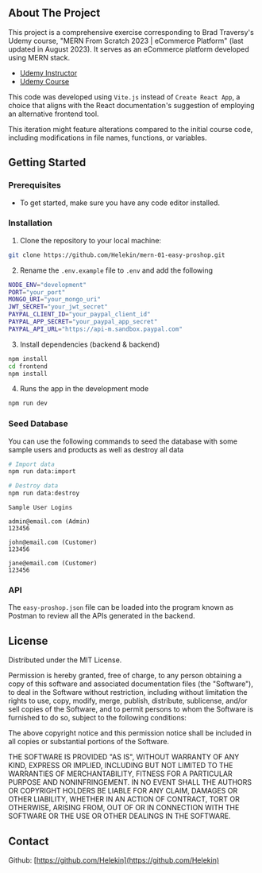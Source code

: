 ## About The Project

This project is a comprehensive exercise corresponding to Brad Traversy's Udemy course, "MERN From Scratch 2023 | eCommerce Platform" (last updated in August 2023). It serves as an eCommerce platform developed using MERN stack.

- [Udemy Instructor](https://www.udemy.com/user/brad-traversy/)
- [Udemy Course](https://www.udemy.com/course/mern-ecommerce/)

This code was developed using `Vite.js` instead of `Create React App`, a choice that aligns with the React documentation's suggestion of employing an alternative frontend tool.

This iteration might feature alterations compared to the initial course code, including modifications in file names, functions, or variables.

## Getting Started

### Prerequisites

- To get started, make sure you have any code editor installed.

### Installation

1. Clone the repository to your local machine:

```sh
git clone https://github.com/Helekin/mern-01-easy-proshop.git
```

2. Rename the `.env.example` file to `.env` and add the following

```sh
NODE_ENV="development"
PORT="your_port"
MONGO_URI="your_mongo_uri"
JWT_SECRET="your_jwt_secret"
PAYPAL_CLIENT_ID="your_paypal_client_id"
PAYPAL_APP_SECRET="your_paypal_app_secret"
PAYPAL_API_URL="https://api-m.sandbox.paypal.com"
```

3. Install dependencies (backend & backend)

```sh
npm install
cd frontend
npm install
```

4. Runs the app in the development mode

```sh
npm run dev
```

### Seed Database

You can use the following commands to seed the database with some sample users and products as well as destroy all data

```sh
# Import data
npm run data:import

# Destroy data
npm run data:destroy
```

```
Sample User Logins

admin@email.com (Admin)
123456

john@email.com (Customer)
123456

jane@email.com (Customer)
123456
```

### API

The `easy-proshop.json` file can be loaded into the program known as Postman to review all the APIs generated in the backend.

## License

Distributed under the MIT License.

Permission is hereby granted, free of charge, to any person obtaining a copy of this software and associated documentation files (the "Software"), to deal in the Software without restriction, including without limitation the rights to use, copy, modify, merge, publish, distribute, sublicense, and/or sell copies of the Software, and to permit persons to whom the Software is furnished to do so, subject to the following conditions:

The above copyright notice and this permission notice shall be included in all copies or substantial portions of the Software.

THE SOFTWARE IS PROVIDED "AS IS", WITHOUT WARRANTY OF ANY KIND, EXPRESS OR IMPLIED, INCLUDING BUT NOT LIMITED TO THE WARRANTIES OF MERCHANTABILITY, FITNESS FOR A PARTICULAR PURPOSE AND NONINFRINGEMENT. IN NO EVENT SHALL THE AUTHORS OR COPYRIGHT HOLDERS BE LIABLE FOR ANY CLAIM, DAMAGES OR OTHER LIABILITY, WHETHER IN AN ACTION OF CONTRACT, TORT OR OTHERWISE, ARISING FROM, OUT OF OR IN CONNECTION WITH THE SOFTWARE OR THE USE OR OTHER DEALINGS IN THE SOFTWARE.

## Contact

Github: [https://github.com/Helekin](https://github.com/Helekin)
